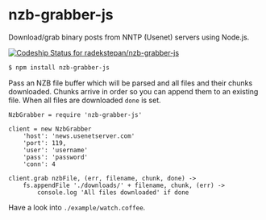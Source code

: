 # nzb-grabber-js

Download/grab binary posts from NNTP (Usenet) servers using Node.js.

[ ![Codeship Status for radekstepan/nzb-grabber-js](https://www.codeship.io/projects/a310f8d0-b344-0130-ecd7-6e1ddaa2b72b/status?branch=master)](https://www.codeship.io/projects/4160)

```bash
$ npm install nzb-grabber-js
```

Pass an NZB file buffer which will be parsed and all files and their chunks downloaded. Chunks arrive in order so you can append them to an existing file. When all files are downloaded `done` is set.

```coffee-script
NzbGrabber = require 'nzb-grabber-js'

client = new NzbGrabber
    'host': 'news.usenetserver.com'
    'port': 119,
    'user': 'username'
    'pass': 'password'
    'conn': 4

client.grab nzbFile, (err, filename, chunk, done) ->
    fs.appendFile './downloads/' + filename, chunk, (err) ->
        console.log 'All files downloaded' if done
```

Have a look into `./example/watch.coffee`.